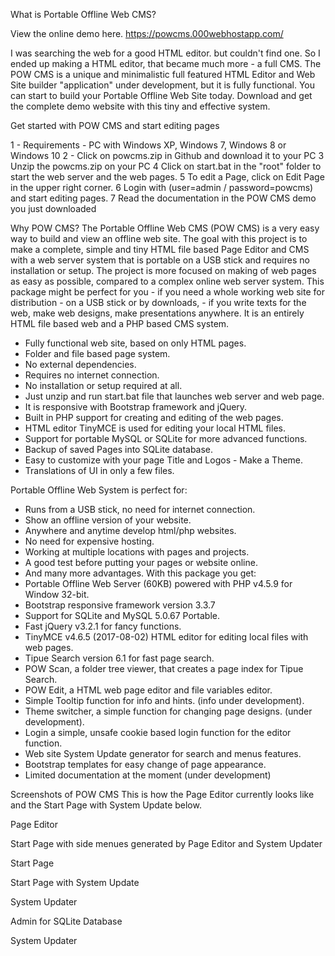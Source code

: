 
 
What is Portable Offline Web CMS?

View the online demo here.
https://powcms.000webhostapp.com/

I was searching the web for a good HTML editor. but couldn't find one. So I ended up making a HTML editor, that became much more - a full CMS. The POW CMS is a unique and minimalistic full featured HTML Editor and Web Site builder "application" under development, but it is fully functional. You can start to build your Portable Offline Web Site today. Download and get the complete demo website with this tiny and effective system.


Get started with POW CMS and start editing pages

1 - Requirements - PC with Windows XP, Windows 7,  Windows 8 or Windows 10
2 - Click on powcms.zip in Github and download it to your PC
3 Unzip the powcms.zip on your PC
4 Click on start.bat in the "root" folder to start the web server and the web pages.
5 To edit a Page, click on Edit Page in the upper right corner.
6 Login with (user=admin / password=powcms) and start editing pages.
7 Read the documentation in the POW CMS demo you just downloaded


Why POW CMS?
The Portable Offline Web CMS (POW CMS) is a very easy way to build and view an offline web site. The goal with this project is to make a complete, simple and tiny HTML file based Page Editor and CMS with a web server system that is portable on a USB stick and requires no installation or setup.
The project is more focused on making of web pages as easy as possible, compared to a complex online web server system. This package might be perfect for you - if you need a whole working web site for distribution - on a USB stick or by downloads, - if you write texts for the web, make web designs, make presentations anywhere. It is an entirely HTML file based web and a PHP based CMS system.

- Fully functional web site, based on only HTML pages.
- Folder and file based page system.
- No external dependencies.
- Requires no internet connection.
- No installation or setup required at all.
- Just unzip and run start.bat file that launches web server and web page.
- It is responsive with Bootstrap framework and jQuery.
- Built in PHP support for creating and editing of the web pages.
- HTML editor TinyMCE is used for editing your local HTML files.
- Support for portable MySQL or SQLite for more advanced functions.
- Backup of saved Pages into SQLite database.
- Easy to customize with your page Title and Logos - Make a Theme.
- Translations of UI in only a few files.

Portable Offline Web System is perfect for:
- Runs from a USB stick, no need for internet connection.
- Show an offline version of your website.
- Anywhere and anytime develop html/php websites.
- No need for expensive hosting.
- Working at multiple locations with pages and projects.
- A good test before putting your pages or website online.
- And many more advantages.
With this package you get:
- Portable Offline Web Server (60KB) powered with PHP v4.5.9 for Window 32-bit.
- Bootstrap responsive framework version 3.3.7
- Support for SQLite and MySQL 5.0.67 Portable.
- Fast jQuery v3.2.1 for fancy functions.
- TinyMCE v4.6.5 (2017-08-02) HTML editor for editing local files with web pages.
- Tipue Search version 6.1 for fast page search.
- POW Scan, a folder tree viewer, that creates a page index for Tipue Search.
- POW Edit, a HTML web page editor and file variables editor.
- Simple Tooltip function for info and hints. (info under development).
- Theme switcher, a simple function for changing page designs. (under development).
- Login a simple, unsafe cookie based login function for the editor function.
- Web site System Update generator for search and menus features.
- Bootstrap templates for easy change of page appearance.
- Limited documentation at the moment (under development)

Screenshots of POW CMS
This is how the Page Editor currently looks like and the Start Page with System Update below.

Page Editor

Start Page with side menues generated by Page Editor and System Updater

Start Page

Start Page with System Update

System Updater

Admin for SQLite Database

System Updater
